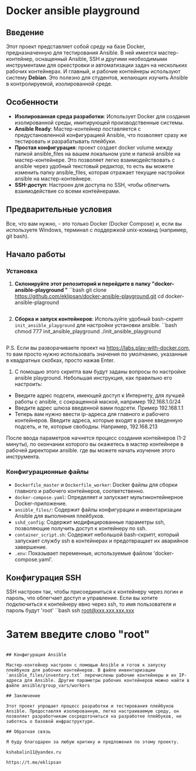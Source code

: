 # Docker ansible playground

## Введение

Этот проект представляет собой среду на базе Docker, предназначенную для тестирования Ansible. В ней имеется мастер-контейнер, оснащенный Ansible, SSH и другими необходимыми инструментами для оркестровки и автоматизации задач на нескольких рабочих контейнерах. И главный, и рабочие контейнеры используют систему **Debian**. Это полезно для студентов, желающих изучить Ansible в контролируемой, изолированной среде.

## Особенности

- **Изолированная среда разработки**: Использует Docker для создания изолированной среды, имитирующей производственные системы.
- **Ansible Ready**: Мастер-контейнер поставляется с предустановленной конфигурацией Ansible, что позволяет сразу же тестировать и разрабатывать плейбуки.
- **Простая конфигурация**: проект создает docker volume между папкой ansible_files на вашем локальном узле и папкой ansible на мастер-контейнере. Это позволяет легко взаимодействовать с ansible через удобный текстовый редактор, то есть вы можете изменить папку ansible_files, которая отражает текущие настройки ansible на мастер-контейнере.
- **SSH-доступ**: Настроен для доступа по SSH, чтобы облегчить взаимодействие со всеми контейнерами.

## Предварительные условия

Все, что вам нужно, - это только Docker (Docker Compose) и, если вы используете Windows, терминал с поддержкой unix-команд (например, git bash).

## Начало работы

### Установка
1. **Склонируйте этот репозиторий и перейдите в папку "docker-ansible-playground "**
   ``bash
   git clone https://github.com/eklipsan/docker-ansible-playground.git
   cd docker-ansible-plaground
   ```
2. **Сборка и запуск контейнеров**:
   Используйте удобный bash-скрипт `init_ansible_playground` для настройки  установки ansible.
   ``bash
   chmod 777 init_ansible_playground
   ./init_ansible_playground
   ```
P.S. Если вы разворачиваете проект на https://labs.play-with-docker.com, то вам просто нужно использовать значения по умолчанию, указанные в квадратных скобках, просто нажав Enter.

1. С помощью этого скрипта вам будут заданы вопросы по настройке ansible playground. Небольшая инструкция, как правильно его настроить:
- Введите адрес подсети, имеющей доступ к Интернету, для лучшей работы с ansible, с сокращенной маской, например 192.168.1.0/24
- Введите адрес шлюза введенной вами подсети. Пример 192.168.1.1
- Теперь вам нужно ввести ip-адреса для главного и рабочего контейнеров. Введите адреса, которые входят в ранее введенную подсеть, и те, которые свободны. Например, 192.168.213

После ввода параметров начнется процесс создания контейнеров (1-2 минуты), по окончании которого вы окажетесь в мастер контейнере в рабочей директории ansible. где вы можете начать изучение этого инструмента.

### Конфигурационные файлы

- `Dockerfile_master` и `Dockerfile_worker`: Docker файлы для сборки главного и рабочего контейнеров, соответственно.
- `docker-compose.yaml`: Определяет и запускает мультиконтейнерное Docker-приложение.
- `ansible_files/`: Содержит файлы конфигурации и инвентаризации Ansible для выполнения плейбуков.
- `sshd_config`: Содержит модифицированные параметры ssh, позволяющие получить доступ к контейнеру по ssh.
- `container_script.sh`: Содержит небольшой bash-скрипт, который запускает службу ssh в контейнерах и предотвращает их аварийное завершение.
- `.env`: Показывает переменные, используемые файлом 'docker-compose.yaml'.

## Конфигурация SSH

SSH настроен так, чтобы присоединиться к контейнеру через логин и пароль, что облегчает доступ и управление.
Если вы хотите подключиться к контейнеру явно через ssh, то имя пользователя и пароль будут 'root'
``bash
ssh root@xxx.xxx.xxx.xxx
# Затем введите слово "root"
```

## Конфигурация Ansible

Мастер-контейнер настроен с помощью Ansible и готов к запуску плейбуков для рабочих контейнеров. В файле инвентаризации `ansible_files/inventory.txt` перечислены рабочие контейнеры и их IP-адреса для Ansible. Другие параметры рабочих контейнеров можно найти в файле ansible/group_vars/workers

## Заключение

Этот проект упрощает процесс разработки и тестирования плейбуков Ansible. Предоставляя изолированную, легко настраиваемую среду, он позволяет разработчикам сосредоточиться на разработке плейбуков, не заботясь о базовой инфраструктуре.

## Обратная связь

Я буду благодарен за любую критику и предложения по этому проекту.

kshabalin11@yandex.ru

https://t.me/eklipsan
